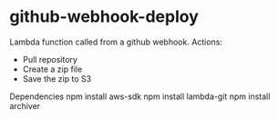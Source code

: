 # github-webhook-deploy
Lambda function called from a github webhook.
Actions:
- Pull repository
- Create a zip file
- Save the zip to S3

Dependencies
npm install aws-sdk
npm install lambda-git
npm install archiver
